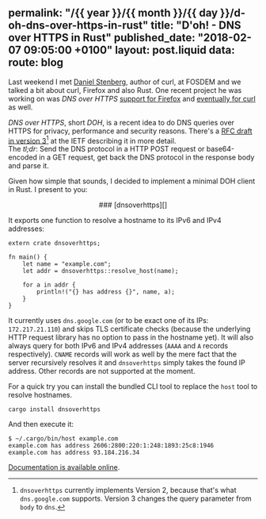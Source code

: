 permalink: "/{{ year }}/{{ month }}/{{ day }}/d-oh-dns-over-https-in-rust"
title: "D'oh! - DNS over HTTPS in Rust"
published_date: "2018-02-07 09:05:00 +0100"
layout: post.liquid
data:
  route: blog
---

Last weekend I met [Daniel Stenberg][bagder], author of curl, at FOSDEM and we talked a bit about curl, Firefox and also Rust.
One recent project he was working on was *DNS over HTTPS* [support for Firefox][firefox] and [eventually for curl][curl] as well.

*DNS over HTTPS*, short *DOH*, is a recent idea to do DNS queries over HTTPS for privacy, performance and security reasons. There's a [RFC draft in version 3][draft03][^1] at the IETF describing it in more detail.  
The *tl;dr*: Send the DNS protocol in a HTTP POST request or base64-encoded in a GET request,
get back the DNS protocol in the response body and parse it.

Given how simple that sounds, I decided to implement a minimal DOH client in Rust.
I present to you:

<center>
### [dnsoverhttps][]
</center>

It exports one function to resolve a hostname to its IPv6 and IPv4 addresses:

```
extern crate dnsoverhttps;

fn main() {
    let name = "example.com";
    let addr = dnsoverhttps::resolve_host(name);

    for a in addr {
        println!("{} has address {}", name, a);
    }
}
```

It currently uses `dns.google.com` (or to be exact one of its IPs: `172.217.21.110`) and skips TLS certificate checks (because the underlying HTTP request library has no option to pass in the hostname yet).
It will also always query for both IPv6 and IPv4 addresses (`AAAA` and `A` records respectively).
`CNAME` records will work as well by the mere fact that the server recursively resolves it and `dnsoverhttps` simply takes the found IP address.
Other records are not supported at the moment.

For a quick try you can install the bundled CLI tool to replace the `host` tool to resolve hostnames.

```
cargo install dnsoverhttps
```

And then execute it:

```
$ ~/.cargo/bin/host example.com
example.com has address 2606:2800:220:1:248:1893:25c8:1946
example.com has address 93.184.216.34
```

[Documentation is available online][docs].

[bagder]: https://twitter.com/bagder
[curl]: https://github.com/curl/curl/wiki/DNS-over-HTTPS
[firefox]: https://bugzilla.mozilla.org/show_bug.cgi?id=1434852
[draft03]: https://tools.ietf.org/html/draft-ietf-doh-dns-over-https-02
[dnsoverhttps]: https://github.com/badboy/dnsoverhttps
[docs]: https://docs.rs/dnsoverhttps/0.1.0/dnsoverhttps/

[^1]: `dnsoverhttps` currently implements Version 2, because that's what `dns.google.com` supports. Version 3 changes the query parameter from `body` to `dns`.

